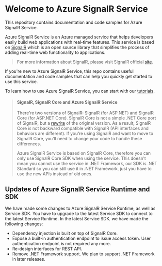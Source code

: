 # Welcome to Azure SignalR Service

This repository contains documentation and code samples for Azure SignalR Service.

Azure SignalR Service is an Azure managed service that helps developers easily build web applications with real-time features. This service is based on [SignalR](https://github.com/aspnet/SignalR) which is an open source library that simplifies the process of adding real-time web functionality to applications.

> For more information about SignalR, please visit SignalR official [site](https://www.asp.net/signalr).

If you're new to Azure SignalR Service, this repo contains useful documentation and code samples that can help you quickly get started to use this service.

To learn how to use Azure SignalR Service, you can start with our [tutorials](tutorials/).

> #### SignalR, SignalR Core and Azure SignalR Service
> There're two versions of SignalR: SignalR (for ASP.NET) and SignalR Core (for ASP.NET Core). SignalR Core is not a simple .NET Core port of SignalR, but a [rewrite](https://blogs.msdn.microsoft.com/webdev/2017/09/14/announcing-signalr-for-asp-net-core-2-0/) of the original version.
> As a result, SignalR Core is not backward compatible with SignalR (API interfaces and behaviors are different). If you're using SignalR and want to move to SignalR Core, you'll need to change your code to handle these differences.
>
> Azure SignalR Service is based on SignalR Core, therefore you can only use SignalR Core SDK when using the service.
> This doesn't mean you cannot use the service in .NET Framework, our SDK is .NET Standard so you can still use it in .NET Framework, just you have to use the new APIs instead of old ones.

## Updates of Azure SignalR Service Runtime and SDK

We have made some changes to Azure SignalR Service Runtime, as well as Service SDK. You have to upgrade to the latest Service SDK to connect to the latest Service Runtime.
In the latest Service SDK, we have made the following changes:

- Dependency injection is built on top of SignalR Core.
- Expose a built-in authentication endpoint to issue access token. User authentication endpoint is not required any more.
- Re-design interfaces for REST API.
- Remove .NET Framework support. We plan to support .NET Framework in later releases.
